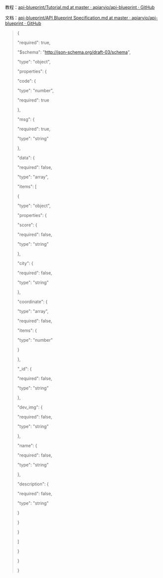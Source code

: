 教程：[api-blueprint\/Tutorial.md at master · apiaryio\/api-blueprint · GitHub](https://github.com/apiaryio/api-blueprint/blob/master/Tutorial.md)

文档：[api-blueprint\/API Blueprint Specification.md at master · apiaryio\/api-blueprint · GitHub](https://github.com/apiaryio/api-blueprint/blob/master/API%20Blueprint%20Specification.md)





> {
> 
> "required": true,
> 
> "$schema": "[http:\/\/json-schema.org\/draft-03\/schema](http://json-schema.org/draft-03/schema)",
> 
> "type": "object",
> 
> "properties": {
> 
> "code": {
> 
> "type": "number",
> 
> "required": true
> 
> },
> 
> "msg": {
> 
> "required": true,
> 
> "type": "string"
> 
> },
> 
> "data": {
> 
> "required": false,
> 
> "type": "array",
> 
> "items": \[
> 
> {
> 
> "type": "object",
> 
> "properties": {
> 
> "score": {
> 
> "required": false,
> 
> "type": "string"
> 
> },
> 
> "city": {
> 
> "required": false,
> 
> "type": "string"
> 
> },
> 
> "coordinate": {
> 
> "type": "array",
> 
> "required": false,
> 
> "items": {
> 
> "type": "number"
> 
> }
> 
> },
> 
> "\_id": {
> 
> "required": false,
> 
> "type": "string"
> 
> },
> 
> "dev\_img": {
> 
> "required": false,
> 
> "type": "string"
> 
> },
> 
> "name": {
> 
> "required": false,
> 
> "type": "string"
> 
> },
> 
> "description": {
> 
> "required": false,
> 
> "type": "string"
> 
> }
> 
> }
> 
> }
> 
> \]
> 
> }
> 
> }
> 
> }

